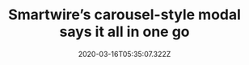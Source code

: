 ﻿---
title: "Smartwire’s carousel-style modal says it all in one go"
description: "After redesigning their website, Smartwire opts to use a carousel-style modal to explain to visitors what exactly are the changes to the website and how they can use the new website."
popupImage: "/assets/onboardings/empty.png"
popupImageAlt: 
date: "2020-03-16T05:35:07.322Z"
category: 2
product: 1
bullets:
    - title: "✅ <b>Everything in one place</b> : Although we are used to seeing onboarding examples scattered around a tool or website, Smartwire says all they have to say in one go and in one place. By doing so, they manage to keep it short and simple and actually show the visitors what’s new before they dismiss the modal.<br>
                ✅ <b>Awesome gifs</b> : Instead of going for a whole onboarding flow or using videos that might not be played, Smartwire uses gifs, which guarantees that visitors/users at least see a glimpse of what’s up.<br>
                ✅ <b>Hotspots</b> : In the last gif in the modal, Smartwire says to check hotspots on the website for more info, which is a genius way of saying just enough at first and directing users to find out for themselves later.<br>"
    
---